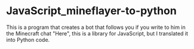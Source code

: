 # JavaScript_mineflayer-to-python

This is a program that creates a bot that follows you if you write to him in the Minecraft chat "Here", this is a library for JavaScript, but I translated it into Python code.
